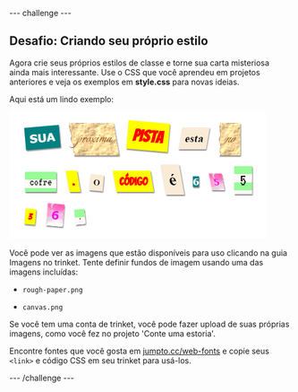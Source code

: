 --- challenge ---

## Desafio: Criando seu próprio estilo

Agora crie seus próprios estilos de classe e torne sua carta misteriosa ainda mais interessante. Use o CSS que você aprendeu em projetos anteriores e veja os exemplos em **style.css** para novas ideias.

Aqui está um lindo exemplo:

![screenshot](images/letter-fonts-challenge3.png)

Você pode ver as imagens que estão disponíveis para uso clicando na guia Imagens no trinket. Tente definir fundos de imagem usando uma das imagens incluídas:

+ `rough-paper.png`

+ `canvas.png`

Se você tem uma conta de trinket, você pode fazer upload de suas próprias imagens, como você fez no projeto 'Conte uma estoria'.

Encontre fontes que você gosta em <a href="http://jumpto.cc/web-fonts" target="_blank">jumpto.cc/web-fonts</a> e copie seus `<link>` e código CSS em seu trinket para usá-los.

--- /challenge ---